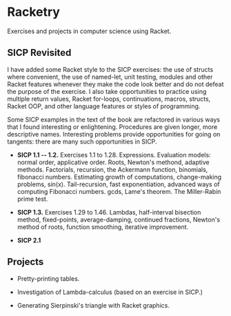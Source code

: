 # Racketry

Exercises and projects in computer science using Racket.

## SICP Revisited

I have added some Racket style to the SICP
exercises: the use of structs where
convenient, the use of named-let, unit testing,
modules and other Racket features whenever 
they make the code look better and do not defeat 
the purpose of the exercise. I also take opportunities
to practice using multiple return values, Racket for-loops, 
continuations, macros, structs, Racket OOP,
and other language features or styles of programming.

Some SICP examples in the text of the book are refactored 
in various ways that I found interesting or 
enlightening. Procedures are given longer, more
descriptive names. Interesting problems provide opportunities for
going on tangents: there are many such opportunities in SICP.

* **SICP 1.1 -- 1.2.** Exercises 1.1 to 1.28. Expressions. 
Evaluation models: normal order, applicative order. 
Roots, Newton's methond, adaptive methods. Factorials, 
recursion, the Ackermann function, binomials, fibonacci numbers. 
Estimating growth of computations, change-making problems, sin(x). 
Tail-recursion, fast exponentiation, advanced ways of computing 
Fibonacci numbers. gcds, Lame's theorem. The Miller-Rabin prime
test.

* **SICP 1.3.** Exercises 1.29 to 1.46. Lambdas, half-interval
bisection method, fixed-points, average-damping, continued fractions,
Newton's method of roots, function smoothing, iterative improvement.

* **SICP 2.1**


## Projects

* Pretty-printing tables.

* Investigation of Lambda-calculus (based on an exercise in SICP.) 

* Generating Sierpinski's triangle with Racket graphics.




